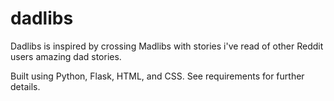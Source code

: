 # dadlibs

Dadlibs is inspired by crossing Madlibs with stories i've read of other Reddit users amazing dad stories.

Built using Python, Flask, HTML, and CSS. See requirements for further details.
